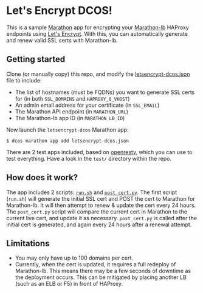# Let's Encrypt DCOS!

This is a sample [Marathon](https://github.com/mesosphere/marathon) app for encrypting your [Marathon-lb](https://github.com/mesosphere/marathon-lb) HAProxy endpoints using [Let's Encrypt](https://letsencrypt.org/). With this, you can automatically generate and renew valid SSL certs with Marathon-lb.

## Getting started

Clone (or manually copy) this repo, and modify the [letsencrypt-dcos.json](letsencrypt-dcos.json) file to include:
 - The list of hostnames (must be FQDNs) you want to generate SSL certs for (in both `SSL_DOMAINS` and `HAPROXY_0_VHOST`)
 - An admin email address for your certificate (in `SSL_EMAIL`)
 - The Marathon API endpoint (in `MARATHON_URL`)
 - The Marathon-lb app ID (in `MARATHON_LB_ID`)

Now launch the `letsencrypt-dcos` Marathon app:

```
$ dcos marathon app add letsencrypt-dcos.json
```

There are 2 test apps included, based on [openresty](https://openresty.org/), which you can use to test everything. Have a look in the `test/` directory within the repo.

## How does it work?

The app includes 2 scripts: [`run.sh`](run.sh) and [`post_cert.py`](post_cert.py). The first script (`run.sh`) will generate the initial SSL cert and POST the cert to Marathon for Marathon-lb. It will then attempt to renew & update the cert every 24 hours. The `post_cert.py` script will compare the current cert in Marathon to the current live cert, and update it as necessary. `post_cert.py` is called after the initial cert is generated, and again every 24 hours after a renewal attempt.

## Limitations

 - You may only have up to 100 domains per cert.
 - Currently, when the cert is updated, it requires a full redeploy of Marathon-lb. This means there may be a few seconds of downtime as the deployment occurs. This can be mitigated by placing another LB (such as an ELB or F5) in front of HAProxy.
